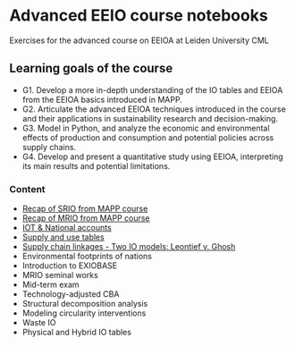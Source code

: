 # Advanced EEIO course notebooks

Exercises for the advanced course on EEIOA at Leiden University CML

## Learning goals of the course

- G1. Develop a more in-depth understanding of the IO tables and EEIOA from the EEIOA basics introduced in MAPP.
- G2. Articulate the advanced EEIOA techniques introduced in the course and their applications in sustainability research and decision-making.
- G3. Model in Python, and analyze the economic and environmental effects of production and consumption and potential policies across supply chains.
- G4. Develop and present a quantitative study using EEIOA, interpreting its main results and potential limitations.

### Content

- [Recap of SRIO from MAPP course](scripts/00a_MAPP_SRIO.ipynb)
- [Recap of MRIO from MAPP course](scripts/00b_MAPP_MRIO.ipynb)
- [IOT & National accounts](scripts/01_IOT_&_National_accounts)
- [Supply and use tables](scripts/02_supply_&_use_tables.ipynb)
- [Supply chain linkages - Two IO models: Leontief v. Ghosh](scripts/03_supply_chain_linkages.ipynb)
- Environmental footprints of nations
- Introduction to EXIOBASE
- MRIO seminal works
- Mid-term exam
- Technology-adjusted CBA
- Structural decomposition analysis
- Modeling circularity interventions
- Waste IO
- Physical and Hybrid IO tables
